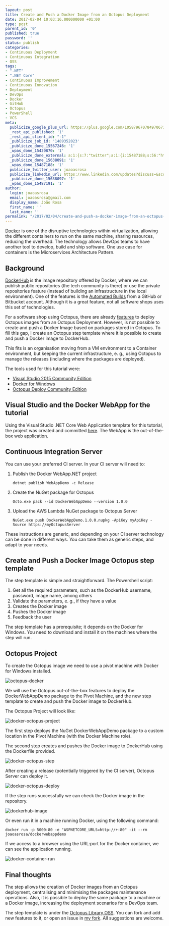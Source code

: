 ```yaml
---
layout: post
title: Create and Push a Docker Image from an Octopus Deployment
date: 2017-02-04 10:03:16.000000000 +01:00
type: post
parent_id: '0'
published: true
password: ''
status: publish
categories:
- Continuous Deployment
- Continuous Integration
- OSS
tags:
- ".NET"
- ".NET Core"
- Continuous Improvement
- Continuous Innovation
- Deployment
- DevOps
- Docker
- GitHub
- Octopus
- PowerShell
- VCS
meta:
  publicize_google_plus_url: https://plus.google.com/105879670784970671735/posts/MKqz2S6jUcZ
  _rest_api_published: '1'
  _rest_api_client_id: "-1"
  _publicize_job_id: '1489352023'
  _publicize_done_15567246: '1'
  _wpas_done_15420870: '1'
  _publicize_done_external: a:1:{s:7:"twitter";a:1:{i:15487188;s:56:"https://twitter.com/joaoasrosa/status/827819826349486081";}}
  _publicize_done_15638091: '1'
  _wpas_done_15487188: '1'
  publicize_twitter_user: joaoasrosa
  publicize_linkedin_url: https://www.linkedin.com/updates?discuss=&scope=27794317&stype=M&topic=6233585522502041600&type=U&a=PADf
  _publicize_done_15638097: '1'
  _wpas_done_15487191: '1'
author:
  login: joaoasrosa
  email: joaoasrosa@gmail.com
  display_name: João Rosa
  first_name: ''
  last_name: ''
permalink: "/2017/02/04/create-and-push-a-docker-image-from-an-octopus-deployment/"
---
```

[Docker](https://www.docker.com/) is one of the disruptive technologies within virtualization, allowing the different containers to run on the same machine, sharing resources, reducing the overhead. The technology allows DevOps teams to have another tool to develop, build and ship software. One use case for containers is the Microservices Architecture Pattern.

Background
----------

[DockerHub](https://hub.docker.com/) is the image repository offered by Docker, where we can publish public repositories (the tech community is there) or use the private repositories feature (instead of building an infrastructure in the local environment). One of the features is the [Automated Builds](https://docs.docker.com/docker-hub/builds/) from a GitHub or Bitbucket account. Although it is a great feature, not all software shops uses this set of technologies.

For a software shop using Octopus, there are already [features](https://octopus.com/docs/deploying-applications/docker-containers) to deploy Octopus images from an Octopus Deployment. However, is not possible to create and push a Docker Image based on packages stored in Octopus. To fill this gap, I create an Octopus step template where it is possible to create and push a Docker image to DockerHub.

This fits is an organisation moving from a VM environment to a Container environment, but keeping the current infrastructure, e. g., using Octopus to manage the releases (including where the packages are deployed).

The tools used for this tutorial were:

*   [Visual Studio 2015 Community Edition](https://www.visualstudio.com/)
*   [Docker for Windows](https://docs.docker.com/docker-for-windows/)
*   [Octopus Deploy Community Edition](https://octopus.com/)

Visual Studio and the Docker WebApp for the tutorial
----------------------------------------------------

Using the Visual Studio .NET Core Web Application template for this tutorial, the project was created and committed [here](https://github.com/joaoasrosa/DockerDotnetCoreDemo). The WebApp is the out-of-the-box web application.

Continuous Integration Server
-----------------------------

You can use your preferred CI server. In your CI server will need to:

1.  Publish the Docker WebApp.NET project
    
        dotnet publish WebAppDemo -c Release
    
2.  Create the NuGet package for Octopus
    
        Octo.exe pack --id DockerWebAppDemo --version 1.0.0
    
3.  Upload the AWS Lambda NuGet package to Octopus Server
    
        NuGet.exe push DockerWebAppDemo.1.0.0.nupkg -ApiKey myApiKey -Source https://myOctopusServer
    

These instructions are generic, and depending on your CI server technology can be done in different ways. You can take them as generic steps, and adapt to your needs.

Create and Push a Docker Image Octopus step template
----------------------------------------------------

The step template is simple and straightforward. The Powershell script:

1.  Get all the required parameters, such as the DockerHub username, password, image name, among others
2.  Validate the parameters, e. g., if they have a value
3.  Creates the Docker image
4.  Pushes the Docker image
5.  Feedback the user

The step template has a prerequisite; it depends on the Docker for Windows. You need to download and install it on the machines where the step will run.

Octopus Project
---------------

To create the Octopus image we need to use a pivot machine with Docker for Windows installed.

![octopus-docker](/images/assets/octopus-docker.png)

We will use the Octopus out-of-the-box features to deploy the DockerWebAppDemo package to the Pivot Machine, and the new step template to create and push the Docker image to DockerHub.

The Octopus Project will look like:

![docker-octopus-project](/images/assets/docker-octopus-project.png)

The first step deploys the NuGet DockerWebAppDemo package to a custom location in the Pivot Machine (with the Docker Machine role).

The second step creates and pushes the Docker image to DockerHub using the Dockerfile provided.

![docker-octopus-step](/images/assets/docker-octopus-step.png)

After creating a release (potentially triggered by the CI server), Octopus Server can deploy it.

![docker-octopus-deploy](/images/assets/docker-octopus-deploy.png)

If the step runs successfully we can check the Docker image in the repository.

![dockerhub-image](/images/assets/dockerhub-image.png)

Or even run it in a machine running Docker, using the following command:

    docker run -p 5000:80 -e "ASPNETCORE_URLS=http://+:80" -it --rm joaoasrosa/dockerwebappdemo

If we access to a browser using the URL:port for the Docker container, we can see the application running.

![docker-container-run](/images/assets/docker-container-run.png)

Final thoughts
--------------

The step allows the creation of Docker images from an Octopus deployment, centralising and minimising the packages maintenance operations. Also, it is possible to deploy the same package to a machine or a Docker image, increasing the deployment scenarios for a DevOps team.

The step template is under the [Octopus Library OSS](https://github.com/OctopusDeploy/Library). You can fork and add new features to it, or open an issue in [my fork](https://github.com/joaoasrosa/Library). All suggestions are welcome.

